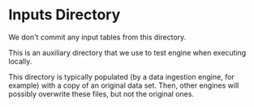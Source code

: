 # Inputs Directory
We don't commit any input tables from this directory.

This is an auxiliary directory that we use to test engine when executing locally.

This directory is typically populated (by a data ingestion engine, for example) with a copy of an original data set. Then, other engines will possibly overwrite these files, but not the original ones.